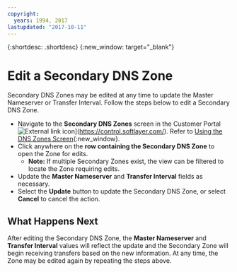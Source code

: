 ```yaml
---
copyright:
  years: 1994, 2017
lastupdated: "2017-10-11"
---
```


{:shortdesc: .shortdesc}
{:new_window: target="_blank"}

# Edit a Secondary DNS Zone

Secondary DNS Zones may be edited at any time to update the Master Nameserver or Transfer Interval. Follow the steps below to edit a Secondary DNS Zone.

* Navigate to the **Secondary DNS Zones** screen in the Customer Portal ![External link icon](../../icons/launch-glyph.svg "External link icon")](https://control.softlayer.com/). Refer to [Using the DNS Zones Screen](delete-secondary-dns-record.html){:new_window}.
* Click anywhere on the **row containing the Secondary DNS Zone** to open the Zone for edits.
  * **Note:** If multiple Secondary Zones exist, the view can be filtered to locate the Zone requiring edits.
* Update the **Master Nameserver** and **Transfer Interval** fields as necessary.
* Select the **Update** button to update the Secondary DNS Zone, or select **Cancel** to cancel the action.

## What Happens Next

After editing the Secondary DNS Zone, the **Master Nameserver** and **Transfer Interval** values will reflect the update and the Secondary Zone will begin receiving transfers based on the new information. At any time, the Zone may be edited again by repeating the steps above.
